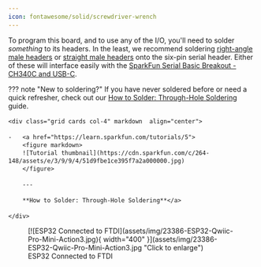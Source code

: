 ```yaml
---
icon: fontawesome/solid/screwdriver-wrench
---
```


To program this board, and to use any of the I/O, you'll need to solder _something_ to its headers. In the least, we recommend soldering [right-angle male headers](https://www.sparkfun.com/products/553) or [straight male headers](https://www.sparkfun.com/products/116) onto the six-pin serial header. Either of these will interface easily with the [SparkFun Serial Basic Breakout - CH340C and USB-C](https://www.sparkfun.com/products/15096).

??? note "New to soldering?"
	If you have never soldered before or need a quick refresher, check out our [How to Solder: Through-Hole Soldering](https://learn.sparkfun.com/tutorials/how-to-solder-through-hole-soldering) guide.

	<div class="grid cards col-4" markdown  align="center">

	-   <a href="https://learn.sparkfun.com/tutorials/5">
		<figure markdown>
		![Tutorial thumbnail](https://cdn.sparkfun.com/c/264-148/assets/e/3/9/9/4/51d9fbe1ce395f7a2a000000.jpg)
		</figure>

		---
		
		**How to Solder: Through-Hole Soldering**</a>

	</div>


<figure markdown>
[![ESP32 Connected to FTDI](assets/img/23386-ESP32-Qwiic-Pro-Mini-Action3.jpg){ width="400" }](assets/img/23386-ESP32-Qwiic-Pro-Mini-Action3.jpg "Click to enlarge")
<figcaption markdown>ESP32 Connected to FTDI</figcaption>
</figure>

